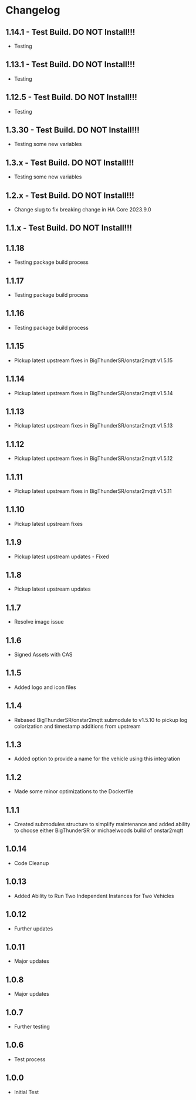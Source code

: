 # Changelog

## 1.14.1 - Test Build. DO NOT Install!!!

- Testing

## 1.13.1 - Test Build. DO NOT Install!!!

- Testing

## 1.12.5 - Test Build. DO NOT Install!!!

- Testing

## 1.3.30 - Test Build. DO NOT Install!!!

- Testing some new variables

## 1.3.x - Test Build. DO NOT Install!!!

- Testing some new variables

## 1.2.x - Test Build. DO NOT Install!!!

- Change slug to fix breaking change in HA Core 2023.9.0

## 1.1.x - Test Build. DO NOT Install!!!

## 1.1.18

- Testing package build process

## 1.1.17

- Testing package build process

## 1.1.16

- Testing package build process

## 1.1.15

- Pickup latest upstream fixes in BigThunderSR/onstar2mqtt v1.5.15

## 1.1.14

- Pickup latest upstream fixes in BigThunderSR/onstar2mqtt v1.5.14

## 1.1.13

- Pickup latest upstream fixes in BigThunderSR/onstar2mqtt v1.5.13

## 1.1.12

- Pickup latest upstream fixes in BigThunderSR/onstar2mqtt v1.5.12

## 1.1.11

- Pickup latest upstream fixes in BigThunderSR/onstar2mqtt v1.5.11

## 1.1.10

- Pickup latest upstream fixes

## 1.1.9

- Pickup latest upstream updates - Fixed

## 1.1.8

- Pickup latest upstream updates

## 1.1.7

- Resolve image issue

## 1.1.6

- Signed Assets with CAS

## 1.1.5

- Added logo and icon files

## 1.1.4

- Rebased BigThunderSR/onstar2mqtt submodule to v1.5.10 to pickup log colorization and timestamp additions from upstream

## 1.1.3

- Added option to provide a name for the vehicle using this integration

## 1.1.2

- Made some minor optimizations to the Dockerfile

## 1.1.1

- Created submodules structure to simplify maintenance and added ability to choose either BigThunderSR or michaelwoods build of onstar2mqtt

## 1.0.14

- Code Cleanup

## 1.0.13

- Added Ability to Run Two Independent Instances for Two Vehicles

## 1.0.12

- Further updates

## 1.0.11

- Major updates

## 1.0.8

- Major updates

## 1.0.7

- Further testing

## 1.0.6

- Test process

## 1.0.0

- Initial Test
